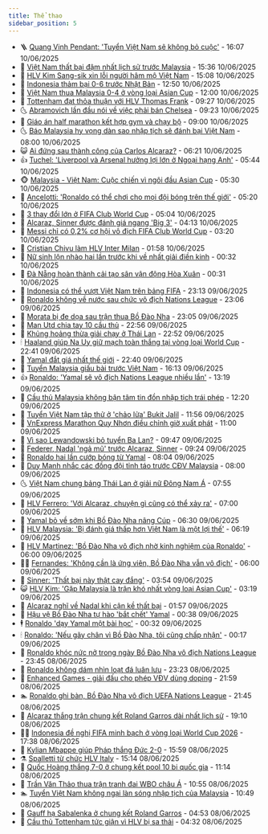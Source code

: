 ```yaml
---
title: Thể thao
sidebar_position: 5
---
```


<!-- vnexpress-the-thao:START -->
- 🪜 [Quang Vinh Pendant: &#39;Tuyển Việt Nam sẽ không bỏ cuộc&#39;](https://vnexpress.net/quang-vinh-pendant-tuyen-viet-nam-se-khong-bo-cuoc-4897182.html) - 16:07 10/06/2025
- 🦩 [Việt Nam thất bại đậm nhất lịch sử trước Malaysia](https://vnexpress.net/viet-nam-that-bai-dam-nhat-lich-su-truoc-malaysia-4897147.html) - 15:36 10/06/2025
- 🧰 [HLV Kim Sang-sik xin lỗi người hâm mộ Việt Nam](https://vnexpress.net/hlv-kim-sang-sik-xin-loi-nguoi-ham-mo-viet-nam-4897169.html) - 15:08 10/06/2025
- 🤗 [Indonesia thảm bại 0-6 trước Nhật Bản](https://vnexpress.net/indonesia-tham-bai-0-6-truoc-nhat-ban-4897127.html) - 12:50 10/06/2025
- 🥳 [Việt Nam thua Malaysia 0-4 ở vòng loại Asian Cup](https://vnexpress.net/truc-tiep-tran-malaysia-vs-viet-nam-o-vong-loai-asian-cup-4897094-tong-thuat.html) - 12:00 10/06/2025
- 🦣 [Tottenham đạt thỏa thuận với HLV Thomas Frank](https://vnexpress.net/tottenham-dat-thoa-thuan-voi-hlv-thomas-frank-4897047.html) - 09:27 10/06/2025
- 🌜 [Abramovich lần đầu nói về việc phải bán Chelsea](https://vnexpress.net/abramovich-lan-dau-noi-ve-viec-phai-ban-chelsea-4896991.html) - 09:23 10/06/2025
- 🫶 [Giáo án half marathon kết hợp gym và chạy bộ](https://vnexpress.net/giao-an-half-marathon-ket-hop-gym-va-chay-bo-4896161.html) - 09:00 10/06/2025
- 🌜 [Báo Malaysia hy vọng dàn sao nhập tịch sẽ đánh bại Việt Nam](https://vnexpress.net/bao-malaysia-hy-vong-dan-sao-nhap-tich-se-danh-bai-viet-nam-4897018.html) - 08:00 10/06/2025
- 😺 [Ai đứng sau thành công của Carlos Alcaraz?](https://vnexpress.net/ai-dung-sau-thanh-cong-cua-carlos-alcaraz-4896894.html) - 06:21 10/06/2025
- 👍 [Tuchel: &#39;Liverpool và Arsenal hưởng lợi lớn ở Ngoại hạng Anh&#39;](https://vnexpress.net/tuchel-liverpool-va-arsenal-huong-loi-lon-o-ngoai-hang-anh-4896839.html) - 05:44 10/06/2025
- 🐵 [Malaysia - Việt Nam: Cuộc chiến vì ngôi đầu Asian Cup](https://vnexpress.net/malaysia-viet-nam-cuoc-chien-vi-ngoi-dau-asian-cup-4896888.html) - 05:30 10/06/2025
- 💫 [Ancelotti: &#39;Ronaldo có thể chơi cho mọi đội bóng trên thế giới&#39;](https://vnexpress.net/ancelotti-ronaldo-co-the-choi-cho-moi-doi-bong-tren-the-gioi-4896816.html) - 05:20 10/06/2025
- 🦆 [3 thay đổi lớn ở FIFA Club World Cup](https://vnexpress.net/3-thay-doi-lon-o-fifa-club-world-cup-4896773.html) - 05:04 10/06/2025
- 🙉 [Alcaraz, Sinner được đánh giá ngang &#39;Big 3&#39;](https://vnexpress.net/alcaraz-sinner-duoc-danh-gia-ngang-big-3-4896832.html) - 04:13 10/06/2025
- 📝 [Messi chỉ có 0,2% cơ hội vô địch FIFA Club World Cup](https://vnexpress.net/messi-chi-co-0-2-co-hoi-vo-dich-fifa-club-world-cup-4896723.html) - 03:20 10/06/2025
- 💯 [Cristian Chivu làm HLV Inter Milan](https://vnexpress.net/cristian-chivu-lam-hlv-inter-milan-4896740.html) - 01:58 10/06/2025
- 🌈 [Nữ sinh lộn nhào hai lần trước khi về nhất giải điền kinh](https://vnexpress.net/nu-sinh-lon-nhao-hai-lan-truoc-khi-ve-nhat-giai-dien-kinh-4896685.html) - 00:32 10/06/2025
- 🦩 [Đà Nẵng hoàn thành cải tạo sân vận động Hòa Xuân](https://vnexpress.net/da-nang-hoan-thanh-cai-tao-san-van-dong-hoa-xuan-4896642.html) - 00:31 10/06/2025
- 🐲 [Indonesia có thể vượt Việt Nam trên bảng FIFA](https://vnexpress.net/indonesia-co-the-vuot-viet-nam-tren-bang-fifa-4896684.html) - 23:13 09/06/2025
- 🌁 [Ronaldo không về nước sau chức vô địch Nations League](https://vnexpress.net/ronaldo-khong-ve-nuoc-sau-chuc-vo-dich-nations-league-4896689.html) - 23:06 09/06/2025
- 💯 [Morata bị đe dọa sau trận thua Bồ Đào Nha](https://vnexpress.net/morata-bi-de-doa-sau-tran-thua-bo-dao-nha-4896694.html) - 23:05 09/06/2025
- 🌝 [Man Utd chia tay 10 cầu thủ](https://vnexpress.net/man-utd-chia-tay-10-cau-thu-4896693.html) - 22:56 09/06/2025
- 🤖 [Khủng hoảng thừa giải chạy ở Thái Lan](https://vnexpress.net/khung-hoang-thua-giai-chay-o-thai-lan-4896682.html) - 22:52 09/06/2025
- 🕯 [Haaland giúp Na Uy giữ mạch toàn thắng tại vòng loại World Cup](https://vnexpress.net/haaland-giup-na-uy-giu-mach-toan-thang-tai-vong-loai-world-cup-4896695.html) - 22:41 09/06/2025
- 🧰 [Yamal đắt giá nhất thế giới](https://vnexpress.net/yamal-dat-gia-nhat-the-gioi-4896697.html) - 22:40 09/06/2025
- 🥳 [Tuyển Malaysia giấu bài trước Việt Nam](https://vnexpress.net/tuyen-malaysia-giau-bai-truoc-viet-nam-4896673.html) - 16:13 09/06/2025
- 👍 [Ronaldo: &#39;Yamal sẽ vô địch Nations League nhiều lần&#39;](https://vnexpress.net/ronaldo-yamal-se-vo-dich-nations-league-nhieu-lan-4896535.html) - 13:19 09/06/2025
- 💪 [Cầu thủ Malaysia không bận tâm tin đồn nhập tịch trái phép](https://vnexpress.net/cau-thu-malaysia-khong-ban-tam-tin-don-nhap-tich-trai-phep-4896620.html) - 12:20 09/06/2025
- 👹 [Tuyển Việt Nam tập thử ở &#39;chảo lửa&#39; Bukit Jalil](https://vnexpress.net/tuyen-viet-nam-tap-thu-o-chao-lua-bukit-jalil-4896638.html) - 11:56 09/06/2025
- 🧰 [VnExpress Marathon Quy Nhơn điều chỉnh giờ xuất phát](https://vnexpress.net/vnexpress-marathon-quy-nhon-dieu-chinh-gio-xuat-phat-4896316.html) - 11:00 09/06/2025
- 🚀 [Vì sao Lewandowski bỏ tuyển Ba Lan?](https://vnexpress.net/vi-sao-lewandowski-bo-tuyen-ba-lan-4896563.html) - 09:47 09/06/2025
- 🎃 [Federer, Nadal &#39;ngả mũ&#39; trước Alcaraz, Sinner](https://vnexpress.net/federer-nadal-nga-mu-truoc-alcaraz-sinner-4896565.html) - 09:24 09/06/2025
- 🧰 [Ronaldo hai lần cướp bóng từ Yamal](https://vnexpress.net/ronaldo-hai-lan-cuop-bong-tu-yamal-4896289.html) - 08:04 09/06/2025
- 👀 [Duy Mạnh nhắc các đồng đội tỉnh táo trước CĐV Malaysia](https://vnexpress.net/duy-manh-nhac-cac-dong-doi-tinh-tao-truoc-cdv-malaysia-4896543.html) - 08:00 09/06/2025
- 🌜 [Việt Nam chung bảng Thái Lan ở giải nữ Đông Nam Á](https://vnexpress.net/viet-nam-chung-bang-thai-lan-o-giai-nu-dong-nam-a-4896499.html) - 07:55 09/06/2025
- 🫶 [HLV Ferrero: &#39;Với Alcaraz, chuyện gì cũng có thể xảy ra&#39;](https://vnexpress.net/hlv-ferrero-voi-alcaraz-chuyen-gi-cung-co-the-xay-ra-4896353.html) - 07:00 09/06/2025
- 🦄 [Yamal bỏ về sớm khi Bồ Đào Nha nâng Cúp](https://vnexpress.net/yamal-bo-ve-som-khi-bo-dao-nha-nang-cup-4896357.html) - 06:30 09/06/2025
- 🥳 [HLV Malaysia: &#39;Bị đánh giá thấp hơn Việt Nam là một lợi thế&#39;](https://vnexpress.net/hlv-malaysia-bi-danh-gia-thap-hon-viet-nam-la-mot-loi-the-4896466.html) - 06:19 09/06/2025
- 🐲 [HLV Martinez: &#39;Bồ Đào Nha vô địch nhờ kinh nghiệm của Ronaldo&#39;](https://vnexpress.net/hlv-martinez-bo-dao-nha-vo-dich-nho-kinh-nghiem-cua-ronaldo-4896222.html) - 06:00 09/06/2025
- 🧑‍🏫 [Fernandes: &#39;Không cần là ứng viên, Bồ Đào Nha vẫn vô địch&#39;](https://vnexpress.net/fernandes-khong-can-la-ung-vien-bo-dao-nha-van-vo-dich-4896203.html) - 06:00 09/06/2025
- 🤔 [Sinner: &#39;Thất bại này thật cay đắng&#39;](https://vnexpress.net/sinner-that-bai-nay-that-cay-dang-4896317.html) - 03:54 09/06/2025
- 😺 [HLV Kim: &#39;Gặp Malaysia là trận khó nhất vòng loại Asian Cup&#39;](https://vnexpress.net/hlv-kim-gap-malaysia-la-tran-kho-nhat-vong-loai-asian-cup-4896356.html) - 03:19 09/06/2025
- 💪 [Alcaraz nghĩ về Nadal khi cận kề thất bại](https://vnexpress.net/alcaraz-nghi-ve-nadal-khi-can-ke-that-bai-4896247.html) - 01:57 09/06/2025
- 💼 [Hậu vệ Bồ Đào Nha tự hào &#39;bắt chết&#39; Yamal](https://vnexpress.net/hau-ve-bo-dao-nha-tu-hao-bat-chet-yamal-4896206.html) - 00:38 09/06/2025
- 🕴 [Ronaldo &#39;dạy Yamal một bài học&#39;](https://vnexpress.net/ronaldo-day-yamal-mot-bai-hoc-4896199.html) - 00:32 09/06/2025
- 🕯 [Ronaldo: &#39;Nếu gãy chân vì Bồ Đào Nha, tôi cũng chấp nhận&#39;](https://vnexpress.net/ronaldo-neu-gay-chan-vi-bo-dao-nha-toi-cung-chap-nhan-4896194.html) - 00:17 09/06/2025
- 📝 [Ronaldo khóc nức nở trong ngày Bồ Đào Nha vô địch Nations League](https://vnexpress.net/ronaldo-khoc-nuc-no-trong-ngay-bo-dao-nha-vo-dich-nations-league-4896195.html) - 23:45 08/06/2025
- 🧐 [Ronaldo không dám nhìn loạt đá luân lưu](https://vnexpress.net/ronaldo-khong-dam-nhin-loat-da-luan-luu-4896189.html) - 23:23 08/06/2025
- 🙉 [Enhanced Games - giải đấu cho phép VĐV dùng doping](https://vnexpress.net/enhanced-games-giai-dau-cho-phep-vdv-dung-doping-4896036.html) - 21:59 08/06/2025
- 🏊 [Ronaldo ghi bàn, Bồ Đào Nha vô địch UEFA Nations League](https://vnexpress.net/ronaldo-ghi-ban-bo-dao-nha-vo-dich-uefa-nations-league-4896170.html) - 21:45 08/06/2025
- 🌊 [Alcaraz thắng trận chung kết Roland Garros dài nhất lịch sử](https://vnexpress.net/alcaraz-thang-tran-chung-ket-roland-garros-dai-nhat-lich-su-4896185.html) - 19:10 08/06/2025
- 👨‍🏫 [Indonesia đề nghị FIFA minh bạch ở vòng loại World Cup 2026](https://vnexpress.net/indonesia-de-nghi-fifa-minh-bach-o-vong-loai-world-cup-2026-4896180.html) - 17:38 08/06/2025
- 🥷 [Kylian Mbappe giúp Pháp thắng Đức 2-0](https://vnexpress.net/kylian-mbappe-giup-phap-thang-duc-2-0-4896174.html) - 15:59 08/06/2025
- ⚗️ [Spalletti từ chức HLV Italy](https://vnexpress.net/spalletti-tu-chuc-hlv-italy-4896165.html) - 15:14 08/06/2025
- 🌮 [Quốc Hoàng thắng 7-0 ở chung kết pool 10 bi quốc gia](https://vnexpress.net/quoc-hoang-thang-7-0-o-chung-ket-pool-10-bi-quoc-gia-4896120.html) - 11:14 08/06/2025
- 🤩 [Trần Văn Thảo thua trận tranh đai WBO châu Á](https://vnexpress.net/tran-van-thao-thua-tran-tranh-dai-wbo-chau-a-4896119.html) - 10:55 08/06/2025
- 🏊 [Tuyển Việt Nam không ngại làn sóng nhập tịch của Malaysia](https://vnexpress.net/tuyen-viet-nam-khong-ngai-lan-song-nhap-tich-cua-malaysia-4896115.html) - 10:49 08/06/2025
- 🐎 [Gauff hạ Sabalenka ở chung kết Roland Garros](https://vnexpress.net/gauff-ha-sabalenka-o-chung-ket-roland-garros-4896051.html) - 04:53 08/06/2025
- 💫 [Cầu thủ Tottenham tức giận vì HLV bị sa thải](https://vnexpress.net/cau-thu-tottenham-tuc-gian-vi-hlv-bi-sa-thai-4896024.html) - 04:32 08/06/2025<!-- vnexpress-the-thao:END -->
